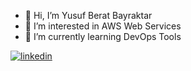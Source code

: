 - 👋 Hi, I’m Yusuf Berat Bayraktar
- 👀 I’m interested in AWS Web Services
- 🌱 I’m currently learning DevOps Tools



[![linkedin](https://img.shields.io/badge/Linkedin-000000?style=for-the-badge&logo=Linkedin&logoColor=white)](https://www.linkedin.com/in/yusuf-berat-bayraktar-733417216/)
